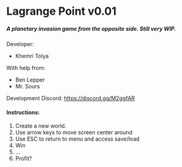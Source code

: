 # Lagrange Point v0.01

##### A planetary invasion game from the opposite side. Still very WIP.

Developer:

- Khemri Tolya

With help from:

- Ben Lepper
- Mr. Sours

Development Discord: https://discord.gg/M2ggfAR

#### Instructions:

1. Create a new world.
2. Use arrow keys to move screen center around
3. Use ESC to return to menu and access save/load
4. Win
5. ...
6. Profit?